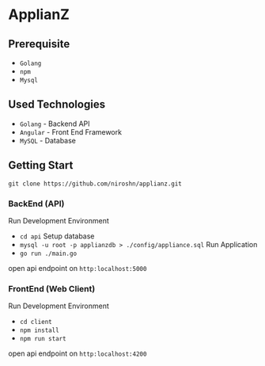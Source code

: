 # ApplianZ


## Prerequisite
- `Golang`
- `npm`
- `Mysql`

## Used Technologies
- `Golang` - Backend API
- `Angular` - Front End Framework
- `MySQL` - Database


## Getting Start

`git clone https://github.com/niroshn/applianz.git`

### BackEnd (API)

Run Development Environment 
- `cd api`
Setup database
- `mysql -u root -p applianzdb > ./config/appliance.sql`
Run Application
- `go run ./main.go`

open api endpoint on `http:localhost:5000`

### FrontEnd (Web Client)

Run Development Environment 
- `cd client`
- `npm install`
- `npm run start`

open api endpoint on `http:localhost:4200`


